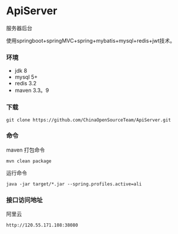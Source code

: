 # ApiServer
服务器后台

使用springboot+springMVC+spring+mybatis+mysql+redis+jwt技术。
### 环境
  * jdk 8
  * mysql 5+
  * redis 3.2
  * maven 3.3。9

### 下载
```
git clone https://github.com/ChinaOpenSourceTeam/ApiServer.git
```
### 命令
maven 打包命令
```
mvn clean package 
```
运行命令
```
java -jar target/*.jar --spring.profiles.active=ali
```

### 接口访问地址     

阿里云        
```
http://120.55.171.108:38080
```